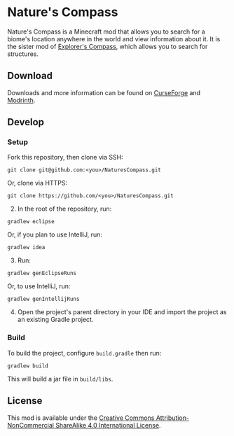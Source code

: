# Nature's Compass

Nature's Compass is a Minecraft mod that allows you to search for a biome's location anywhere in the world and view information about it. It is the sister mod of [Explorer's Compass](https://github.com/MattCzyr/ExplorersCompass), which allows you to search for structures.

## Download

Downloads and more information can be found on [CurseForge](https://www.curseforge.com/minecraft/mc-mods/natures-compass) and [Modrinth](https://modrinth.com/mod/natures-compass).

## Develop

### Setup

Fork this repository, then clone via SSH:
```
git clone git@github.com:<you>/NaturesCompass.git
```

Or, clone via HTTPS:
```
git clone https://github.com/<you>/NaturesCompass.git
```

2. In the root of the repository, run:
```
gradlew eclipse
```

Or, if you plan to use IntelliJ, run:
```
gradlew idea
```

3. Run:
```
gradlew genEclipseRuns
```

Or, to use IntelliJ, run:
```
gradlew genIntellijRuns
```

4. Open the project's parent directory in your IDE and import the project as an existing Gradle project.

### Build

To build the project, configure `build.gradle` then run:
```
gradlew build
```

This will build a jar file in `build/libs`.

## License

This mod is available under the [Creative Commons Attribution-NonCommercial ShareAlike 4.0 International License](https://creativecommons.org/licenses/by-nc-sa/4.0/legalcode).

